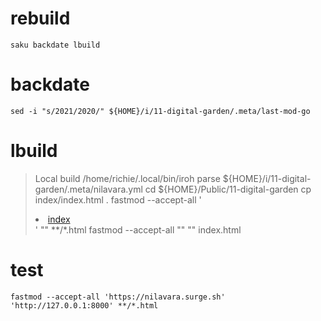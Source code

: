 # rebuild
    saku backdate lbuild

# backdate
	sed -i "s/2021/2020/" ${HOME}/i/11-digital-garden/.meta/last-mod-go

# lbuild
> Local build
	/home/richie/.local/bin/iroh parse ${HOME}/i/11-digital-garden/.meta/nilavara.yml
	cd ${HOME}/Public/11-digital-garden
	cp index/index.html . 
	fastmod --accept-all '<li><a href="index">index</a></li>' ""  **/*.html
	fastmod --accept-all "<title>Index</title>" "<title>Nilavara</title>" index.html 

# test
    fastmod --accept-all 'https://nilavara.surge.sh' 'http://127.0.0.1:8000' **/*.html